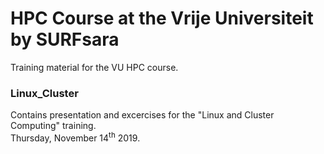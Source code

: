 # HPC Course at the Vrije Universiteit by SURFsara

Training material for the VU HPC course.

### Linux_Cluster 
Contains presentation and excercises for the "Linux and Cluster Computing" training.  
Thursday, November 14<sup>th</sup> 2019.
